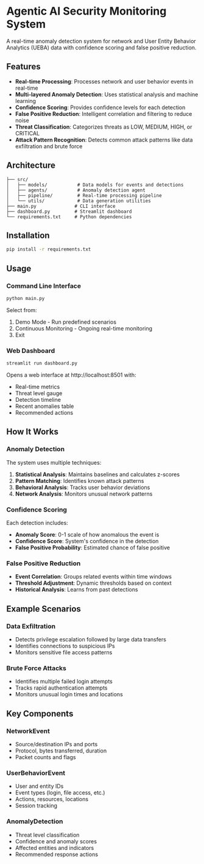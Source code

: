 # Agentic AI Security Monitoring System

A real-time anomaly detection system for network and User Entity Behavior Analytics (UEBA) data with confidence scoring and false positive reduction.

## Features

- **Real-time Processing**: Processes network and user behavior events in real-time
- **Multi-layered Anomaly Detection**: Uses statistical analysis and machine learning
- **Confidence Scoring**: Provides confidence levels for each detection
- **False Positive Reduction**: Intelligent correlation and filtering to reduce noise
- **Threat Classification**: Categorizes threats as LOW, MEDIUM, HIGH, or CRITICAL
- **Attack Pattern Recognition**: Detects common attack patterns like data exfiltration and brute force

## Architecture

```
├── src/
│   ├── models/           # Data models for events and detections
│   ├── agents/           # Anomaly detection agent
│   ├── pipeline/         # Real-time processing pipeline
│   └── utils/            # Data generation utilities
├── main.py              # CLI interface
├── dashboard.py         # Streamlit dashboard
└── requirements.txt     # Python dependencies
```

## Installation

```bash
pip install -r requirements.txt
```

## Usage

### Command Line Interface

```bash
python main.py
```

Select from:
1. Demo Mode - Run predefined scenarios
2. Continuous Monitoring - Ongoing real-time monitoring
3. Exit

### Web Dashboard

```bash
streamlit run dashboard.py
```

Opens a web interface at http://localhost:8501 with:
- Real-time metrics
- Threat level gauge
- Detection timeline
- Recent anomalies table
- Recommended actions

## How It Works

### Anomaly Detection

The system uses multiple techniques:

1. **Statistical Analysis**: Maintains baselines and calculates z-scores
2. **Pattern Matching**: Identifies known attack patterns
3. **Behavioral Analysis**: Tracks user behavior deviations
4. **Network Analysis**: Monitors unusual network patterns

### Confidence Scoring

Each detection includes:
- **Anomaly Score**: 0-1 scale of how anomalous the event is
- **Confidence Score**: System's confidence in the detection
- **False Positive Probability**: Estimated chance of false positive

### False Positive Reduction

- **Event Correlation**: Groups related events within time windows
- **Threshold Adjustment**: Dynamic thresholds based on context
- **Historical Analysis**: Learns from past detections

## Example Scenarios

### Data Exfiltration
- Detects privilege escalation followed by large data transfers
- Identifies connections to suspicious IPs
- Monitors sensitive file access patterns

### Brute Force Attacks
- Identifies multiple failed login attempts
- Tracks rapid authentication attempts
- Monitors unusual login times and locations

## Key Components

### NetworkEvent
- Source/destination IPs and ports
- Protocol, bytes transferred, duration
- Packet counts and flags

### UserBehaviorEvent
- User and entity IDs
- Event types (login, file access, etc.)
- Actions, resources, locations
- Session tracking

### AnomalyDetection
- Threat level classification
- Confidence and anomaly scores
- Affected entities and indicators
- Recommended response actions